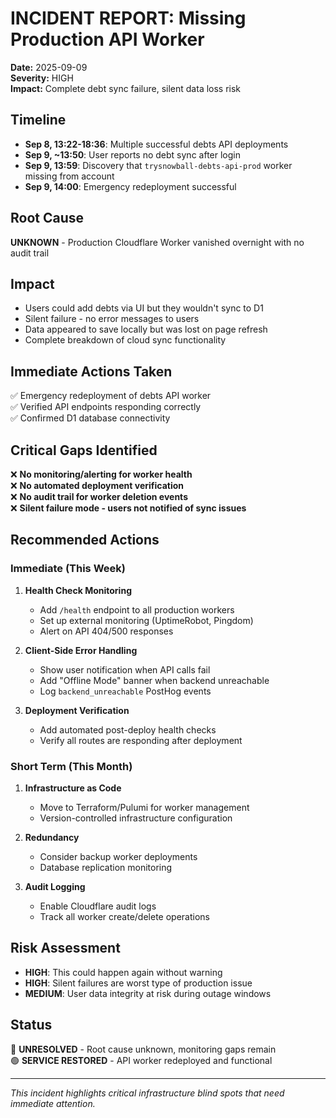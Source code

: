 # INCIDENT REPORT: Missing Production API Worker

**Date:** 2025-09-09  
**Severity:** HIGH  
**Impact:** Complete debt sync failure, silent data loss risk  

## Timeline

- **Sep 8, 13:22-18:36**: Multiple successful debts API deployments
- **Sep 9, ~13:50**: User reports no debt sync after login
- **Sep 9, 13:59**: Discovery that `trysnowball-debts-api-prod` worker missing from account
- **Sep 9, 14:00**: Emergency redeployment successful

## Root Cause
**UNKNOWN** - Production Cloudflare Worker vanished overnight with no audit trail

## Impact
- Users could add debts via UI but they wouldn't sync to D1
- Silent failure - no error messages to users
- Data appeared to save locally but was lost on page refresh
- Complete breakdown of cloud sync functionality

## Immediate Actions Taken
✅ Emergency redeployment of debts API worker  
✅ Verified API endpoints responding correctly  
✅ Confirmed D1 database connectivity  

## Critical Gaps Identified
❌ **No monitoring/alerting for worker health**  
❌ **No automated deployment verification**  
❌ **No audit trail for worker deletion events**  
❌ **Silent failure mode - users not notified of sync issues**

## Recommended Actions

### Immediate (This Week)
1. **Health Check Monitoring**
   - Add `/health` endpoint to all production workers
   - Set up external monitoring (UptimeRobot, Pingdom)
   - Alert on API 404/500 responses

2. **Client-Side Error Handling**  
   - Show user notification when API calls fail
   - Add "Offline Mode" banner when backend unreachable
   - Log `backend_unreachable` PostHog events

3. **Deployment Verification**
   - Add automated post-deploy health checks
   - Verify all routes are responding after deployment

### Short Term (This Month)
1. **Infrastructure as Code**
   - Move to Terraform/Pulumi for worker management
   - Version-controlled infrastructure configuration

2. **Redundancy**
   - Consider backup worker deployments
   - Database replication monitoring

3. **Audit Logging**
   - Enable Cloudflare audit logs
   - Track all worker create/delete operations

## Risk Assessment
- **HIGH**: This could happen again without warning
- **HIGH**: Silent failures are worst type of production issue
- **MEDIUM**: User data integrity at risk during outage windows

## Status
🔴 **UNRESOLVED** - Root cause unknown, monitoring gaps remain  
🟢 **SERVICE RESTORED** - API worker redeployed and functional

---

*This incident highlights critical infrastructure blind spots that need immediate attention.*